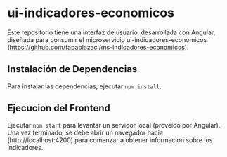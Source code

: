 # ui-indicadores-economicos

Este repositorio tiene una interfaz de usuario, desarrollada con Angular, diseñada para consumir el microservicio ui-indicadores-economicos (https://github.com/fapablazacl/ms-indicadores-economicos).

## Instalación de Dependencias
Para instalar las dependencias, ejecutar `npm install`. 

## Ejecucion del Frontend
Ejecutar `npm start` para levantar un servidor local (proveído por Angular). Una vez terminado, se debe abrir un navegador hacia (http://localhost:4200) para comenzar a obtener informacion sobre los indicadores.
